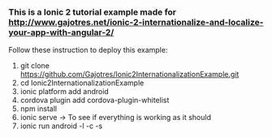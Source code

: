 ### This is a Ionic 2 tutorial example made for http://www.gajotres.net/ionic-2-internationalize-and-localize-your-app-with-angular-2/

Follow these instruction to deploy this example:

1. git clone https://github.com/Gajotres/Ionic2InternationalizationExample.git
2. cd Ionic2InternationalizationExample
3. ionic platform add android
4. cordova plugin add cordova-plugin-whitelist
5. npm install
6. ionic serve -> To see if everything is working as it should
7. ionic run android -l -c -s